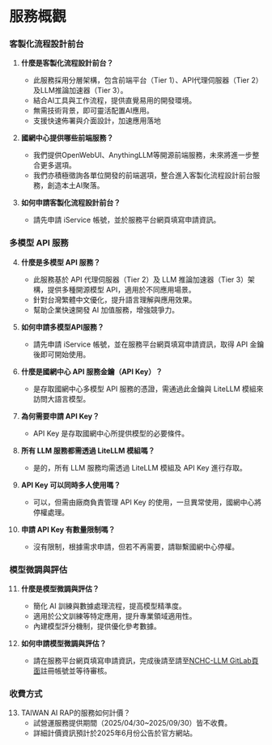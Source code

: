 # 服務概觀

### 客製化流程設計前台
1. **什麼是客製化流程設計前台？**
   - 此服務採用分層架構，包含前端平台（Tier 1）、API代理伺服器（Tier 2）及LLM推論加速器（Tier 3）。
   - 結合AI工具與工作流程，提供直覺易用的開發環境。
   - 無需技術背景，即可靈活配置AI應用。
   - 支援快速佈署與介面設計，加速應用落地

2. **國網中心提供哪些前端服務？**
   - 我們提供OpenWebUI、AnythingLLM等開源前端服務，未來將進一步整合更多選項。
   - 我們亦積極徵詢各單位開發的前端選項，整合進入客製化流程設計前台服務，創造本土AI聚落。

3. **如何申請客製化流程設計前台？**
   - 請先申請 iService 帳號，並於服務平台網頁填寫申請資訊。 

### 多模型 API 服務
4. **什麼是多模型 API 服務？**
   - 此服務基於 API 代理伺服器（Tier 2）及 LLM 推論加速器（Tier 3）架構，提供多種開源模型 API，適用於不同應用場景。
   - 針對台灣繁體中文優化，提升語言理解與應用效果。
   - 幫助企業快速開發 AI 加值服務，增強競爭力。

5. **如何申請多模型API服務？**
   - 請先申請 iService 帳號，並在服務平台網頁填寫申請資訊，取得 API 金鑰後即可開始使用。

6. **什麼是國網中心 API 服務金鑰（API Key）？**
   - 是存取國網中心多模型 API 服務的憑證，需通過此金鑰與 LiteLLM 模組來訪問大語言模型。

7. **為何需要申請 API Key？**
   - API Key 是存取國網中心所提供模型的必要條件。

8. **所有 LLM 服務都需透過 LiteLLM 模組嗎？**
   - 是的，所有 LLM 服務均需透過 LiteLLM 模組及 API Key 進行存取。

9. **API Key 可以同時多人使用嗎？**
   - 可以，但需由廠商負責管理 API Key 的使用，一旦異常使用，國網中心將停權處理。

10. **申請 API Key 有數量限制嗎？**
    - 沒有限制，根據需求申請，但若不再需要，請聯繫國網中心停權。

### 模型微調與評估
11. **什麼是模型微調與評估？**
    - 簡化 AI 訓練與數據處理流程，提高模型精準度。
    - 適用於公文訓練等特定應用，提升專業領域適用性。
    - 內建模型評分機制，提供優化參考數據。

12. **如何申請模型微調與評估？**
    - 請在服務平台網頁填寫申請資訊，完成後請至請至[NCHC-LLM GitLab頁面](https://gitlab.genai.nchc.org.tw/users/sign_in)註冊帳號並等待審核。
### 收費方式
13. TAIWAN AI RAP的服務如何計價？
      - 試營運服務提供期間（2025/04/30~2025/09/30）皆不收費。
      - 詳細計價資訊預計於2025年6月份公告於官方網站。



